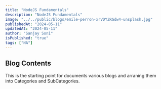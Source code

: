 ```yaml
---
title: "NodeJS Fundamentals"
description: "NodeJS Fundamentals"
image: "../../public/blogs/emile-perron-xrVDYZRGdw4-unsplash.jpg"
publishedAt: "2024-05-11"
updatedAt: "2024-05-11"
author: "Sanjay Soni"
isPublished: "true"
tags: ["NA"]
---
```


## Blog Contents

This is the starting point for documents various blogs and arraning them into Categories and SubCategories.
